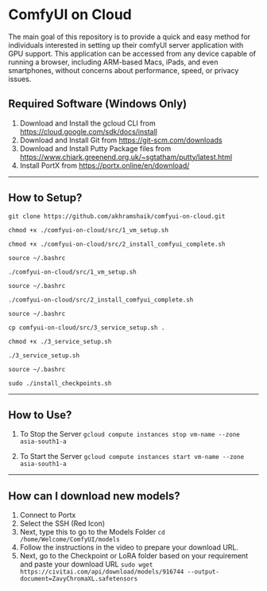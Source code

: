 # ComfyUI on Cloud
The main goal of this repository is to provide a quick and easy method for individuals interested in setting up their comfyUI server application with GPU support. This application can be accessed from any device capable of running a browser, including ARM-based Macs, iPads, and even smartphones, without concerns about performance, speed, or privacy issues.


## Required Software (Windows Only)
1. Download and Install the gcloud CLI from https://cloud.google.com/sdk/docs/install
2. Download and Install Git from https://git-scm.com/downloads
3. Download and Install Putty Package files from https://www.chiark.greenend.org.uk/~sgtatham/putty/latest.html
4. Install PortX from https://portx.online/en/download/

---
## How to Setup?
``` git clone https://github.com/akhramshaik/comfyui-on-cloud.git ```

``` chmod +x ./comfyui-on-cloud/src/1_vm_setup.sh ```

``` chmod +x ./comfyui-on-cloud/src/2_install_comfyui_complete.sh ```

``` source ~/.bashrc ```

``` ./comfyui-on-cloud/src/1_vm_setup.sh ```

``` source ~/.bashrc ```

``` ./comfyui-on-cloud/src/2_install_comfyui_complete.sh ```

``` source ~/.bashrc ```

``` cp comfyui-on-cloud/src/3_service_setup.sh . ```

``` chmod +x ./3_service_setup.sh ```

``` ./3_service_setup.sh ```

``` source ~/.bashrc ``` 

``` sudo ./install_checkpoints.sh ```

---
## How to Use?

1. To Stop the Server ``` gcloud compute instances stop vm-name --zone asia-south1-a ```

2. To Start the Server ``` gcloud compute instances start vm-name --zone asia-south1-a ```

---
##  How can I download new models?
1. Connect to Portx
2. Select the SSH (Red Icon)
3. Next, type this to go to the Models Folder
   ``` cd /home/Welcome/ComfyUI/models ```
4. Follow the instructions in the video to prepare your download URL.
5. Next, go to the Checkpoint or LoRA folder based on your requirement and paste your download URL
   ``` sudo wget https://civitai.com/api/download/models/916744 --output-document=ZavyChromaXL.safetensors ```

